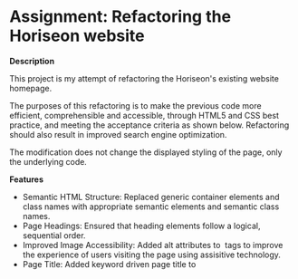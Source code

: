 # Assignment: Refactoring the Horiseon website

**Description**

This project is my attempt of refactoring the Horiseon's existing website homepage. 

The purposes of this refactoring is to make the previous code more efficient, comprehensible and accessible, through HTML5 and CSS best practice, and meeting the acceptance criteria as shown below. Refactoring should also result in improved search engine optimization. 

The modification does not change the displayed styling of the page, only the underlying code.

**Features**

* Semantic HTML Structure: Replaced generic container elements and class names with appropriate semantic elements and semantic class names.
* Page Headings: Ensured that heading elements follow a logical, sequential order.
* Improved Image Accessibility: Added alt attributes to <img> tags to improve the experience of users visiting the page using assisitive technology.
* Page Title: Added keyword driven page title to <title> element to improve SEO and help users with disabilities more quickly understand the page's content and purpose.
* Comments: Added throughout both HTML and CSS files, highlighting the improved semantic structure and changes.

**Preview**

![Screenshot](https://user-images.githubusercontent.com/79346473/109483575-8865e780-7ad3-11eb-9e3a-23e4f68648ca.JPG)

**Link to Website**

(https://jhong1016.github.io/Horiseon-Homepage/)

**Installation**

Uploaded index.html and assets folder to the deployed webserver. The assets folder contains images and CSS file.
